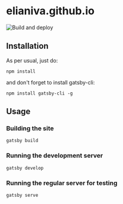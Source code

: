 # elianiva.github.io

![Build and deploy](https://github.com/elianiva/elianiva.github.io/workflows/Build%20and%20deploy/badge.svg)

## Installation

As per usual, just do:

`npm install`

and don't forget to install gatsby-cli:

`npm install gatsby-cli -g`

## Usage

### Building the site

`gatsby build`

### Running the development server

`gatsby develop`

### Running the regular server for testing

`gatsby serve`
